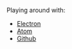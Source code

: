 Playing around with:
* [Electron](http://electron.atom.io/)
* [Atom](https://atom.io/)
* [Github](https://github.com/)
